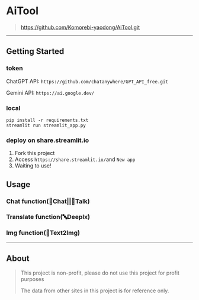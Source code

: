 # AiTool

> https://github.com/Komorebi-yaodong/AiTool.git

---

## Getting Started

### token

ChatGPT API: `https://github.com/chatanywhere/GPT_API_free.git`

Gemini API: `https://ai.google.dev/`

### local

```
pip install -r requirements.txt
streamlit run streamlit_app.py
```

### deploy on share.streamlit.io

1. Fork this project
2. Access `https://share.streamlit.io/`and `New app`
3. Waiting to use!

## Usage

### Chat function(🤖Chat||💬Talk)

### Translate function(🔤Deeplx)

### Img function(🎨**Text2Img**)

---

## About

> This project is non-profit, please do not use this project for profit purposes
>
> The data from other sites in this project is for reference only.
